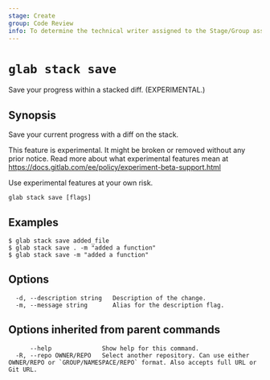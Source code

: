 ```yaml
---
stage: Create
group: Code Review
info: To determine the technical writer assigned to the Stage/Group associated with this page, see https://about.gitlab.com/handbook/product/ux/technical-writing/#assignments
---
```


<!--
This documentation is auto generated by a script.
Please do not edit this file directly. Run `make gen-docs` instead.
-->

# `glab stack save`

Save your progress within a stacked diff. (EXPERIMENTAL.)

## Synopsis

Save your current progress with a diff on the stack.

This feature is experimental. It might be broken or removed without any prior notice.
Read more about what experimental features mean at
<https://docs.gitlab.com/ee/policy/experiment-beta-support.html>

Use experimental features at your own risk.

```plaintext
glab stack save [flags]
```

## Examples

```console
$ glab stack save added_file
$ glab stack save . -m "added a function"
$ glab stack save -m "added a function"
```

## Options

```plaintext
  -d, --description string   Description of the change.
  -m, --message string       Alias for the description flag.
```

## Options inherited from parent commands

```plaintext
      --help              Show help for this command.
  -R, --repo OWNER/REPO   Select another repository. Can use either OWNER/REPO or `GROUP/NAMESPACE/REPO` format. Also accepts full URL or Git URL.
```
